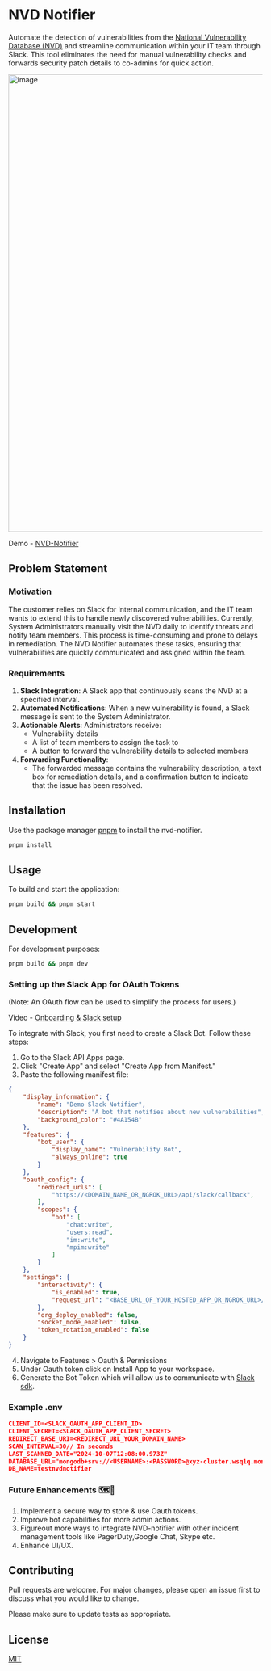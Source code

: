 # NVD Notifier

Automate the detection of vulnerabilities from the [National Vulnerability Database (NVD)](https://nvd.nist.gov) and streamline communication within your IT team through Slack. This tool eliminates the need for manual vulnerability checks and forwards security patch details to co-admins for quick action.

<img width="906" alt="image" src="https://github.com/user-attachments/assets/b25bd0ec-950a-4686-9bb3-25d22b5825a7">


Demo - [NVD-Notifier](https://drive.google.com/file/d/1O4m8VCERahT0CcAy_SJPMc3btQEwnJFO/view?usp=sharing)


## Problem Statement

### Motivation
The customer relies on Slack for internal communication, and the IT team wants to extend this to handle newly discovered vulnerabilities. Currently, System Administrators manually visit the NVD daily to identify threats and notify team members. This process is time-consuming and prone to delays in remediation. The NVD Notifier automates these tasks, ensuring that vulnerabilities are quickly communicated and assigned within the team.

### Requirements
1. **Slack Integration**: A Slack app that continuously scans the NVD at a specified interval.
2. **Automated Notifications**: When a new vulnerability is found, a Slack message is sent to the System Administrator.
3. **Actionable Alerts**: Administrators receive:
   - Vulnerability details
   - A list of team members to assign the task to
   - A button to forward the vulnerability details to selected members
4. **Forwarding Functionality**: 
   - The forwarded message contains the vulnerability description, a text box for remediation details, and a confirmation button to indicate that the issue has been resolved.


## Installation

Use the package manager [pnpm](https://pip.pypa.io/en/stable/) to install the nvd-notifier.

```bash
pnpm install
```

## Usage
To build and start the application:

```bash
pnpm build && pnpm start
```

## Development
For development purposes:

```bash
pnpm build && pnpm dev
```

### Setting up the Slack App for OAuth Tokens
(Note: An OAuth flow can be used to simplify the process for users.)

Video - [Onboarding & Slack setup](https://drive.google.com/file/d/1zMUFdZlC-VaL922LOuAPB5aKTacJEITI/view?usp=sharing)


To integrate with Slack, you first need to create a Slack Bot. Follow these steps:

1. Go to the Slack API Apps page.
2. Click "Create App" and select "Create App from Manifest."
3. Paste the following manifest file:
```json
{
    "display_information": {
        "name": "Demo Slack Notifier",
        "description": "A bot that notifies about new vulnerabilities",
        "background_color": "#4A154B"
    },
    "features": {
        "bot_user": {
            "display_name": "Vulnerability Bot",
            "always_online": true
        }
    },
    "oauth_config": {
        "redirect_urls": [
            "https://<DOMAIN_NAME_OR_NGROK_URL>/api/slack/callback",
        ],
        "scopes": {
            "bot": [
                "chat:write",
                "users:read",
                "im:write",
                "mpim:write"
            ]
        }
    },
    "settings": {
        "interactivity": {
            "is_enabled": true,
            "request_url": "<BASE_URL_OF_YOUR_HOSTED_APP_OR_NGROK_URL>/api/slack/actions"
        },
        "org_deploy_enabled": false,
        "socket_mode_enabled": false,
        "token_rotation_enabled": false
    }
}
```
4. Navigate to Features > Oauth & Permissions
5. Under Oauth token click on Install App to your workspace.
5. Generate the Bot Token which will allow us to communicate with [Slack sdk](https://tools.slack.dev/node-slack-sdk/).

### Example .env
```json
CLIENT_ID=<SLACK_OAUTH_APP_CLIENT_ID>
CLIENT_SECRET=<SLACK_OAUTH_APP_CLIENT_SECRET>
REDIRECT_BASE_URI=<REDIRECT_URL_YOUR_DOMAIN_NAME>
SCAN_INTERVAL=30// In seconds
LAST_SCANNED_DATE="2024-10-07T12:08:00.973Z"
DATABASE_URL="mongodb+srv://<USERNAME>:<PASSWORD>@xyz-cluster.wsq1q.mongodb.net/?retryWrites=true&w=majority&appName=xyz-cluster"
DB_NAME=testnvdnotifier

```

### Future Enhancements 🗺️🔭
1. Implement a secure way to store & use Oauth tokens.
2. Improve bot capabilities for more admin actions.
3. Figureout more ways to integrate NVD-notifier with other incident management tools like PagerDuty,Google Chat, Skype etc.
4. Enhance UI/UX.


## Contributing

Pull requests are welcome. For major changes, please open an issue first
to discuss what you would like to change.

Please make sure to update tests as appropriate.

## License

[MIT](https://choosealicense.com/licenses/mit/)
